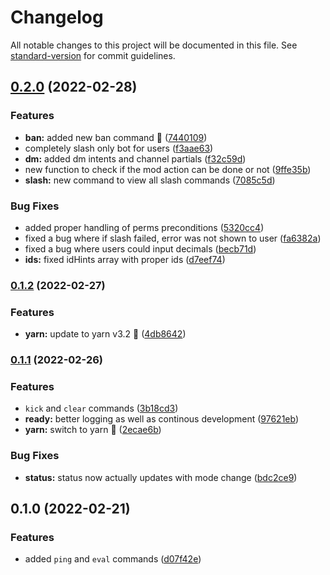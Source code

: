 # Changelog

All notable changes to this project will be documented in this file. See [standard-version](https://github.com/conventional-changelog/standard-version) for commit guidelines.

## [0.2.0](https://github.com/EvolutionX-10/Radon/compare/v0.1.2...v0.2.0) (2022-02-28)


### Features

* **ban:** added new ban command 🔨 ([7440109](https://github.com/EvolutionX-10/Radon/commit/74401090a8da4de52ed21ba3bd50f045e4e37e85))
* completely slash only bot for users ([f3aae63](https://github.com/EvolutionX-10/Radon/commit/f3aae630fca543b1d088392457d3c0e58b333bc6))
* **dm:** added dm intents and channel partials ([f32c59d](https://github.com/EvolutionX-10/Radon/commit/f32c59dfb446b806d87de750571eb5e7faf88bcd))
* new function to check if the mod action can be done or not ([9ffe35b](https://github.com/EvolutionX-10/Radon/commit/9ffe35b22644f216fda24b95543aaeb364a24276))
* **slash:** new command to view all slash commands ([7085c5d](https://github.com/EvolutionX-10/Radon/commit/7085c5d0f585663e64727d044a1b2efdf0e6935c))


### Bug Fixes

* added proper handling of perms preconditions ([5320cc4](https://github.com/EvolutionX-10/Radon/commit/5320cc404bf438c1a72652e3af951f0504257896))
* fixed a bug where if slash failed, error was not shown to user ([fa6382a](https://github.com/EvolutionX-10/Radon/commit/fa6382a9d20b74df5d602064a67a6c24743d76ee))
* fixed a bug where users could input decimals ([becb71d](https://github.com/EvolutionX-10/Radon/commit/becb71d761095937740c2bc88c4ccf951a26a881))
* **ids:** fixed idHints array with proper ids ([d7eef74](https://github.com/EvolutionX-10/Radon/commit/d7eef741ebd1ea72c5119b14f8ad698f378dd8a1))

### [0.1.2](https://github.com/EvolutionX-10/Radon/compare/v0.1.1...v0.1.2) (2022-02-27)


### Features

* **yarn:** update to yarn v3.2 🎉 ([4db8642](https://github.com/EvolutionX-10/Radon/commit/4db864216e2cc388e37a38acca91fdcff9cee25b))

### [0.1.1](https://github.com/EvolutionX-10/Radon/compare/v0.1.0...v0.1.1) (2022-02-26)


### Features

* `kick` and `clear` commands ([3b18cd3](https://github.com/EvolutionX-10/Radon/commit/3b18cd330665d023dadfe5ec6650451d050e556f))
* **ready:** better logging as well as continous development ([97621eb](https://github.com/EvolutionX-10/Radon/commit/97621eb895cfa7f34adea08b8ec03131378b8b0c))
* **yarn:** switch to yarn 🎉 ([2ecae6b](https://github.com/EvolutionX-10/Radon/commit/2ecae6b83b7021b0da03de7cfb7ac098852d0598))


### Bug Fixes

* **status:** status now actually updates with mode change ([bdc2ce9](https://github.com/EvolutionX-10/Radon/commit/bdc2ce9a1e0246894dc1eafb37989d9d2dd3c728))

## 0.1.0 (2022-02-21)


### Features

* added `ping` and `eval` commands ([d07f42e](https://github.com/EvolutionX-10/Radon/commit/d07f42e5ba3fe084aa2b8c717db64b7cb9632453))
